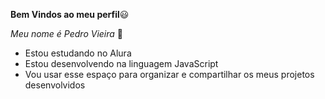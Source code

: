 **Bem Vindos ao meu perfil**😃

_Meu nome é Pedro Vieira_ 💙

- Estou estudando no Alura
- Estou desenvolvendo na linguagem JavaScript
- Vou usar esse espaço para organizar e compartilhar os meus projetos desenvolvidos
